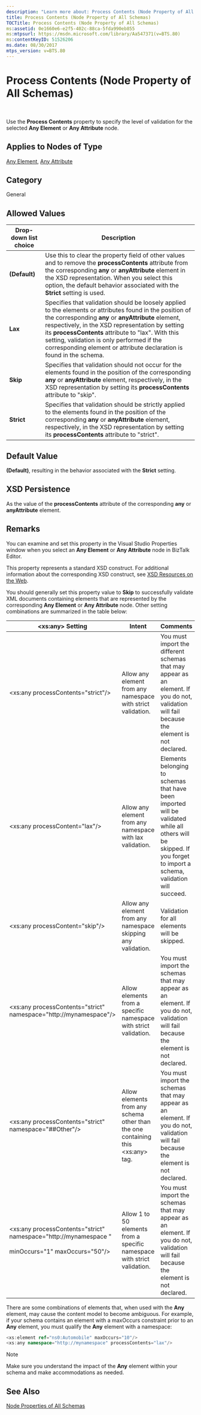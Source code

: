 ```yaml
---
description: "Learn more about: Process Contents (Node Property of All Schemas)"
title: Process Contents (Node Property of All Schemas)
TOCTitle: Process Contents (Node Property of All Schemas)
ms:assetid: 0e1660e6-e2f5-402c-88ca-5fda990eb855
ms:mtpsurl: https://msdn.microsoft.com/library/Aa547371(v=BTS.80)
ms:contentKeyID: 51526206
ms.date: 08/30/2017
mtps_version: v=BTS.80
---
```


# Process Contents (Node Property of All Schemas)

 

Use the **Process Contents** property to specify the level of validation for the selected **Any Element** or **Any Attribute** node.

## Applies to Nodes of Type

[Any Element](any-element-node-properties.md), [Any Attribute](any-attribute-node-properties.md)

## Category

General

## Allowed Values

<table>
<thead>
<tr class="header">
<th>Drop-down list choice</th>
<th>Description</th>
</tr>
</thead>
<tbody>
<tr class="odd">
<td><strong>(Default)</strong></td>
<td>Use this to clear the property field of other values and to remove the <strong>processContents</strong> attribute from the corresponding <strong>any</strong> or <strong>anyAttribute</strong> element in the XSD representation. When you select this option, the default behavior associated with the <strong>Strict</strong> setting is used.</td>
</tr>
<tr class="even">
<td><strong>Lax</strong></td>
<td>Specifies that validation should be loosely applied to the elements or attributes found in the position of the corresponding <strong>any</strong> or <strong>anyAttribute</strong> element, respectively, in the XSD representation by setting its <strong>processContents</strong> attribute to &quot;lax&quot;. With this setting, validation is only performed if the corresponding element or attribute declaration is found in the schema.</td>
</tr>
<tr class="odd">
<td><strong>Skip</strong></td>
<td>Specifies that validation should not occur for the elements found in the position of the corresponding <strong>any</strong> or <strong>anyAttribute</strong> element, respectively, in the XSD representation by setting its <strong>processContents</strong> attribute to &quot;skip&quot;.</td>
</tr>
<tr class="even">
<td><strong>Strict</strong></td>
<td>Specifies that validation should be strictly applied to the elements found in the position of the corresponding <strong>any</strong> or <strong>anyAttribute</strong> element, respectively, in the XSD representation by setting its <strong>processContents</strong> attribute to &quot;strict&quot;.</td>
</tr>
</tbody>
</table>


## Default Value

**(Default)**, resulting in the behavior associated with the **Strict** setting.

## XSD Persistence

As the value of the **processContents** attribute of the corresponding **any** or **anyAttribute** element.

## Remarks

You can examine and set this property in the Visual Studio Properties window when you select an **Any Element** or **Any Attribute** node in BizTalk Editor.

This property represents a standard XSD construct. For additional information about the corresponding XSD construct, see [XSD Resources on the Web](https://msdn.microsoft.com/library/aa547363\(v=bts.80\)).

You should generally set this property value to **Skip** to successfully validate XML documents containing elements that are represented by the corresponding **Any Element** or **Any Attribute** node. Other setting combinations are summarized in the table below:

<table>
<thead>
<tr class="header">
<th>&lt;xs:any&gt; Setting</th>
<th>Intent</th>
<th>Comments</th>
</tr>
</thead>
<tbody>
<tr class="odd">
<td>&lt;xs:any processContents=&quot;strict&quot;/&gt;</td>
<td>Allow any element from any namespace with strict validation.</td>
<td>You must import the different schemas that may appear as an element. If you do not, validation will fail because the element is not declared.</td>
</tr>
<tr class="even">
<td>&lt;xs:any processContent=&quot;lax&quot;/&gt;</td>
<td>Allow any element from any namespace with lax validation.</td>
<td>Elements belonging to schemas that have been imported will be validated while all others will be skipped. If you forget to import a schema, validation will succeed.</td>
</tr>
<tr class="odd">
<td>&lt;xs:any processContent=&quot;skip&quot;/&gt;</td>
<td>Allow any element from any namespace skipping any validation.</td>
<td>Validation for all elements will be skipped.</td>
</tr>
<tr class="even">
<td>&lt;xs:any processContents=&quot;strict&quot; namespace=&quot;http://mynamespace&quot;/&gt;</td>
<td>Allow elements from a specific namespace with strict validation.</td>
<td>You must import the schemas that may appear as an element. If you do not, validation will fail because the element is not declared.</td>
</tr>
<tr class="odd">
<td>&lt;xs:any processContents=&quot;strict&quot; namespace=&quot;##Other&quot;/&gt;</td>
<td>Allow elements from any schema other than the one containing this &lt;xs:any&gt; tag.</td>
<td>You must import the schemas that may appear as an element. If you do not, validation will fail because the element is not declared.</td>
</tr>
<tr class="even">
<td>&lt;xs:any processContents=&quot;strict&quot; namespace=&quot;http://mynamespace &quot;<br />
<br />
minOccurs=&quot;1&quot; maxOccurs=&quot;50&quot;/&gt;</td>
<td>Allow 1 to 50 elements from a specific namespace with strict validation.</td>
<td>You must import the schemas that may appear as an element. If you do not, validation will fail because the element is not declared.</td>
</tr>
</tbody>
</table>


There are some combinations of elements that, when used with the **Any** element, may cause the content model to become ambiguous. For example, if your schema contains an element with a maxOccurs constraint prior to an **Any** element, you must qualify the **Any** element with a namespace:

```C#
<xs:element ref="ns0:Automobile" maxOccurs="10"/>  
<xs:any namespace="http://mynamespace" processContents="lax"/>   
```


> [!NOTE]
> <P>Make sure you understand the impact of the <STRONG>Any</STRONG> element within your schema and make accommodations as needed.</P>



## See Also

[Node Properties of All Schemas](node-properties-of-all-schemas.md)

